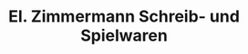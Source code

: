 ---
title: "El. Zimmermann Schreib- und Spielwaren"
url: /solms/el-zimmermann-schreib-und-spielwaren/
shop: Spielzeug
---